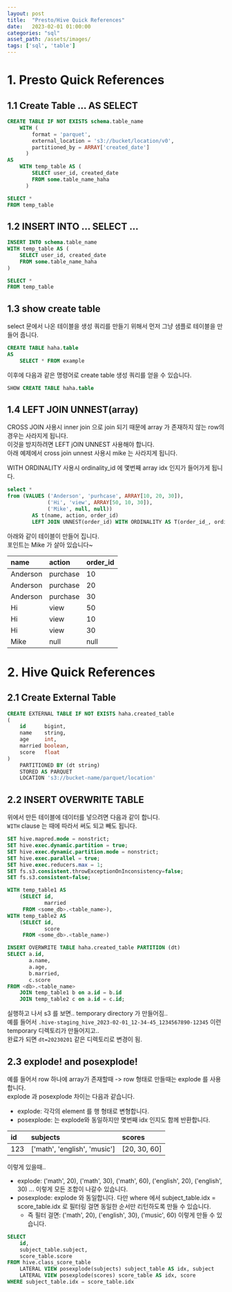 ```yaml
---
layout: post
title:  "Presto/Hive Quick References"
date:   2023-02-01 01:00:00
categories: "sql"
asset_path: /assets/images/
tags: ['sql', 'table']
---
```



# 1. Presto Quick References

## 1.1 Create Table ... AS SELECT

```sql
CREATE TABLE IF NOT EXISTS schema.table_name
    WITH (
        format = 'parquet', 
        external_location = 's3://bucket/location/v0',
        partitioned_by = ARRAY['created_date']
      )
AS
    WITH temp_table AS (
        SELECT user_id, created_date
        FROM some.table_name_haha
      )

SELECT * 
FROM temp_table
```


## 1.2 INSERT INTO ... SELECT ...

```sql
INSERT INTO schema.table_name
WITH temp_table AS (
    SELECT user_id, created_date
    FROM some.table_name_haha
)

SELECT *
FROM temp_table
```

## 1.3 show create table 

select 문에서 나온 테이블을 생성 쿼리를 만들기 위해서 먼저 그냥 샘플로 테이블을 만들어 줍니다. 

```sql
CREATE TABLE haha.table
AS
    SELECT * FROM example
```

이후에 다음과 같은 명령어로 create table 생성 쿼리를 얻을 수 있습니다. 

```sql
SHOW CREATE TABLE haha.table
```


## 1.4 LEFT JOIN UNNEST(array)

CROSS JOIN 사용시 inner join 으로 join 되기 때문에 array 가 존재하지 않는 row의 경우는 사라지게 됩니다.<br>
이것을 방지하려면 LEFT jOIN UNNEST 사용해야 합니다. <br> 
아래 예제에서 cross join unnest 사용시 mike 는 사라지게 됩니다. 

WITH ORDINALITY 사용시 ordinality_id 에 몇번째 array idx 인지가 들어가게 됩니다. 

```sql
select *
from (VALUES ('Anderson', 'purhcase', ARRAY[10, 20, 30]),
             ('Hi', 'view', ARRAY[50, 10, 30]),
             ('Mike', null, null))
        AS t(name, action, order_id)
        LEFT JOIN UNNEST(order_id) WITH ORDINALITY AS T(order_id_, ordinality_id) ON TRUE;
```

아래와 같이 테이블이 만들어 집니다. <br>
포인트는 Mike 가 살아 있습니다~ 

| name     | action   | order_id |
|:---------|:---------|:---------|
| Anderson | purchase | 10       |
| Anderson | purchase | 20       |
| Anderson | purchase | 30       |
| Hi       | view     | 50       |
| Hi       | view     | 10       |
| Hi       | view     | 30       |
| Mike     | null     | null     |



# 2. Hive Quick References 

## 2.1 Create External Table 

```sql
CREATE EXTERNAL TABLE IF NOT EXISTS haha.created_table
(
    id      bigint, 
    name    string,
    age     int, 
    married boolean,
    score   float
)
    PARTITIONED BY (dt string)
    STORED AS PARQUET
    LOCATION 's3://bucket-name/parquet/location'

```

## 2.2 INSERT OVERWRITE TABLE

위에서 만든 테이블에 데이터를 넣으려면 다음과 같이 합니다.<br>
`WITH` clause 는 때에 따라서 써도 되고 빼도 됩니다.  

```sql
SET hive.mapred.mode = nonstrict;
SET hive.exec.dynamic.partition = true;
SET hive.exec.dynamic.partition.mode = nonstrict;
SET hive.exec.parallel = true;
SET hive.exec.reducers.max = 1;
SET fs.s3.consistent.throwExceptionOnInconsistency=false;
SET fs.s3.consistent=false;

WITH temp_table1 AS
    (SELECT id,
            married
     FROM <some_db>.<table_name>),
WITH temp_table2 AS
    (SELECT id,
            score
     FROM <some_db>.<table_name>)

INSERT OVERWRITE TABLE haha.created_table PARTITION (dt)
SELECT a.id, 
       a.name, 
       a.age,
       b.married, 
       c.score
FROM <db>.<table_name> 
    JOIN temp_table1 b on a.id = b.id
    JOIN temp_table2 c on a.id = c.id;
```

실행하고 나서 s3 를 보면.. temporary directory 가 만들어짐.. <br>
예를 들어서 `.hive-staging_hive_2023-02-01_12-34-45_1234567890-12345` 이런 temporary 디렉토리가 만들어지고..<br>
완료가 되면 `dt=20230201` 같은 디렉토리로 변경이 됨.


## 2.3 explode! and posexplode!

예를 들어서 row 하나에 array가 존재할때 -> row 형태로 만들때는 explode 를 사용합니다. <br>
explode 과 posexplode 차이는 다음과 같습니다. 

- explode: 각각의 element 를 행 형태로 변형합니다. 
- posexplode: 는 explode와 동일하지만 몇번째 idx 인지도 함께 반환합니다. 


| id   | subjects                      | scores         | 
|:-----|:------------------------------|:---------------|
| 123  | ['math', 'english', 'music']  | [20, 30, 60]   |

이렇게 있을때.. 
- explode: ('math', 20), ('math', 30), ('math', 60), ('english', 20), ('english', 30) ... 이렇게 모든 조합이 나갈수 있습니다. 
- posexplode: explode 와 동일합니다. 다만 where 에서 subject_table.idx = score_table.idx 로 필터링 걸면 동일한 순서만 리턴하도록 만들 수 있습니다.
  - 즉 필터 걸면: ('math', 20), ('english', 30), ('music', 60)  이렇게 만들 수 있습니다.


```sql
SELECT 
    id, 
    subject_table.subject, 
    score_table.score
FROM hive.class_score_table 
    LATERAL VIEW posexplode(subjects) subject_table AS idx, subject
    LATERAL VIEW posexplode(scores) score_table AS idx, score
WHERE subject_table.idx = score_table.idx
```




